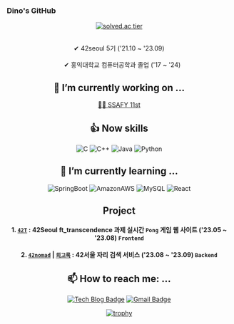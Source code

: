 ### Dino's GitHub
<div align=center>
 
[![solved.ac tier](http://mazassumnida.wtf/api/v2/generate_badge?boj=te0541)](https://solved.acte0541)

<br>
 ✔ 42seoul 5기 ('21.10 ~ '23.09)
<br/>
<br>
 ✔ 홍익대학교 컴퓨터공학과 졸업 ('17 ~ '24)
 <br/>

 <h2>🔭 I’m currently working on ...</h2>
 
 [🐊🐊 SSAFY 11st](https://www.ssafy.com/ksp/jsp/swp/swpMain.jsp)

 
  <h2> 👍 Now skills </h2>
  
  ![C](https://img.shields.io/badge/c-%2300599C.svg?style=for-the-badge&logo=c&logoColor=white)
  ![C++](https://img.shields.io/badge/c++-%2300599C.svg?style=for-the-badge&logo=c%2B%2B&logoColor=white)
  ![Java](https://img.shields.io/badge/java-%23ED8B00.svg?style=for-the-badge&logo=java&logoColor=white)
  ![Python](https://img.shields.io/badge/python-3670A0?style=for-the-badge&logo=python&logoColor=ffdd54)
  
  <h2> 🌱 I’m currently learning ...</h2>
  
  ![SpringBoot](https://img.shields.io/badge/SpringBoot-6DB33F?style=for-the-badge&logo=SpringBoot&logoColor=white)
  ![AmazonAWS](https://img.shields.io/badge/AWS-232F3E?style=for-the-badge&logo=AmazonAWS&logoColor=white)
  ![MySQL](https://img.shields.io/badge/MySQL-4479A1?style=for-the-badge&logo=MySQL&logoColor=white)
   ![React](https://img.shields.io/badge/React-61DAFB?style=for-the-badge&logo=React&logoColor=white)

   <h2>Project</h2>
   
   #### 1. [`42T`](https://github.com/dino9881/42T) : 42Seoul ft_transcendence 과제 실시간 `Pong` 게임 웹 사이트 ('23.05 ~ '23.08) `Frontend`
   #### 2. [`42nomad`](https://github.com/42nomad/backend) | [`회고록`](https://dino9881.github.io/etc/2023/10/14/42nomad/)  : 42서울 자리 검색 서비스 ('23.08 ~ '23.09) `Backend`
   
  
  
 
  <h2> 📫 How to reach me: ...</h2>
  
  [![Tech Blog Badge](http://img.shields.io/badge/Blog-black?style=flat-square&logo=github&link=https://dino9881.github.io/)](https://dino9881.github.io/)
[![Gmail Badge](https://img.shields.io/badge/Gmail-d14836?style=flat-square&logo=Gmail&logoColor=white&link=mailto:whdghthdms44@gmail.com)](mailto:whdghthdms44@gmail.com)

[![trophy](https://github-profile-trophy.vercel.app/?username=dino9881&theme=onedark)](https://github.com/ryo-ma/github-profile-trophy)
 
 </div>
 
 

<!--
**dino9881/dino9881** is a ✨ _special_ ✨ repository because its `README.md` (this file) appears on your GitHub profile.

Here are some ideas to get you started:

- 👯 I’m looking to collaborate on ...
- 🤔 I’m looking for help with ...
- 💬 Ask me about ...
- 📫 How to reach me: ...
- 😄 Pronouns: ...
- ⚡ Fun fact: ...
-->
